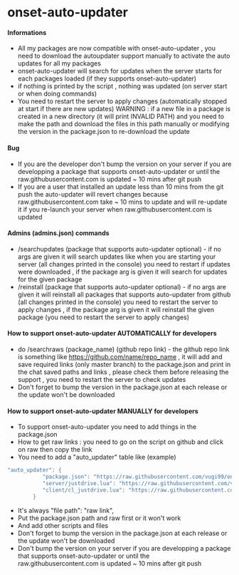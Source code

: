 # onset-auto-updater

#### Informations
* All my packages are now compatible with onset-auto-updater , you need to download the autoupdater support manually to activate the auto updates for all my packages
* onset-auto-updater will search for updates when the server starts for each packages loaded (if they supports onset-auto-updater)
* if nothing is printed by the script , nothing was updated (on server start or when doing commands)
* You need to restart the server to apply changes (automatically stopped at start if there are new updates) WARNING : if a new file in a package is created in a new directory (it will print INVALID PATH) and you need to make the path and download the files in this path manually or modifying the version in the package.json to re-download the update 

#### Bug
* If you are the developer don't bump the version on your server if you are developping a package that supports onset-auto-updater or until the raw.githubusercontent.com is updated ~ 10 mins after git push
* If you are a user that installed an update less than 10 mins from the git push the auto-updater will revert changes because raw.githubusercontent.com take ~ 10 mins to update and will re-update it if you re-launch your server when raw.githubusercontent.com is updated

#### Admins (admins.json) commands
* /searchupdates (package that supports auto-updater optional) - if no args are given it will search updates like when you are starting your server (all changes printed in the console) you need to restart if updates were downloaded , if the package arg is given it will search for updates for the given package
* /reinstall (package that supports auto-updater optional) - if no args are given it will reinstall all packages that supports auto-updater from github (all changes printed in the console) you need to restart the server to apply changes , if the package arg is given it will reinstall the given package (you need to restart the server to apply changes)

#### How to support onset-auto-updater AUTOMATICALLY for developers
* do /searchraws (package_name) (github repo link) - the github repo link is something like https://github.com/name/repo_name , it will add and save required links (only master branch) to the package.json and print in the chat saved paths and links , please check them before releasing the support , you need to restart the server to check updates
* Don't forget to bump the version in the package.json at each release or the update won't be downloaded

#### How to support onset-auto-updater MANUALLY for developers
* To support onset-auto-updater you need to add things in the package.json
* How to get raw links : you need to go on the script on github and click on raw then copy the link
* You need to add a "auto_updater" table like (example)
```lua
"auto_updater": {
           "package.json": "https://raw.githubusercontent.com/vugi99/onset-justdrive/master/package.json",
           "server/justdrive.lua": "https://raw.githubusercontent.com/vugi99/onset-justdrive/master/server/justdrive.lua",
           "client/cl_justdrive.lua": "https://raw.githubusercontent.com/vugi99/onset-justdrive/master/client/cl_justdrive.lua"
        }
```
* It's always "file path": "raw link",
* Put the package.json path and raw first or it won't work 
* And add other scripts and files 
* Don't forget to bump the version in the package.json at each release or the update won't be downloaded
* Don't bump the version on your server if you are developping a package that supports onset-auto-updater or until the raw.githubusercontent.com is updated ~ 10 mins after git push